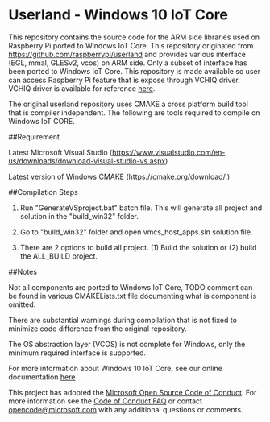 Userland - Windows 10 IoT Core
==============

This repository contains the source code for the ARM side libraries used on
Raspberry Pi ported to Windows IoT Core. This repository originated from
https://github.com/raspberrypi/userland and provides various interface
(EGL, mmal, GLESv2, vcos) on ARM side. Only a subset of interface has been
ported to Windows IoT Core. This repository is made available so user can
access Raspberry Pi feature that is expose through VCHIQ driver. VCHIQ driver
is available for reference [here](https://github.com/ms-iot/bsp).

The original userland repository uses CMAKE a cross platform build tool that is
compiler independent. The following are tools required to compile on Windows
IoT CORE.

##Requirement

Latest Microsoft Visual Studio
  (https://www.visualstudio.com/en-us/downloads/download-visual-studio-vs.aspx)

Latest version of Windows CMAKE
  (https://cmake.org/download/.)

##Compilation Steps

1) Run "GenerateVSproject.bat" batch file. This will generate all project and
   solution in the "build_win32" folder.

2) Go to "build_win32" folder and open vmcs_host_apps.sln solution file.

3) There are 2 options to build all project. (1) Build the solution or
   (2) build the ALL_BUILD project.
   
 
##Notes
 
 Not all components are ported to Windows IoT Core, TODO comment can be found
 in various CMAKELists.txt file documenting what is component is omitted.
 
 There are substantial warnings during compilation that is not fixed to minimize
 code difference from the original repository.
 
 The OS abstraction layer (VCOS) is not complete for Windows, only the minimum required
 interface is supported. 
 
 For more information about Windows 10 IoT Core, see our online documentation [here](http://windowsondevices.com)

 This project has adopted the [Microsoft Open Source Code of Conduct](https://opensource.microsoft.com/codeofconduct/). For more information see the [Code of Conduct FAQ](https://opensource.microsoft.com/codeofconduct/faq/) or contact [opencode@microsoft.com](mailto:opencode@microsoft.com) with any additional questions or comments.